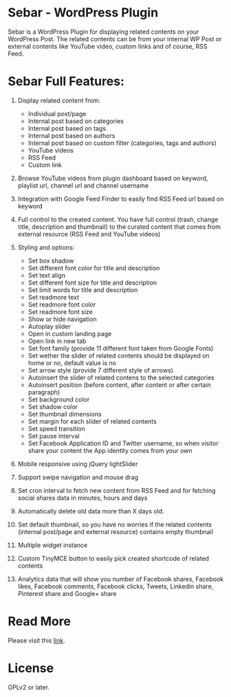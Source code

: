 # Sebar - WordPress Plugin
Sebar is a WordPress Plugin for displaying related contents on your WordPress Post. The related contents can be from your internal WP Post or external contents like YouTube video, custom links and of course, RSS Feed.

# Sebar Full Features:

1. Display related content from:
	* Individual post/page
	* Internal post based on categories
	* Internal post based on tags
	* Internal post based on authors
	* Internal post based on custom filter (categories, tags and authors)
	* YouTube videos
	* RSS Feed
	* Custom link

2. Browse YouTube videos from plugin dashboard based on keyword, playlist url, channel url and channel username
3. Integration with Google Feed Finder to easily find RSS Feed url based on keyword
4. Full control to the created content. You have full control (trash, change title, description and thumbnail) to the curated content that comes from external resource (RSS Feed and YouTube videos)
5. Styling and options:
	* Set box shadow
	* Set different font color for title and description
	* Set text align
	* Set different font size for title and description
	* Set limit words for title and description
	* Set readmore text
	* Set readmore font color
	* Set readmore font size
	* Show or hide navigation
	* Autoplay slider
	* Open in custom landing page
	* Open link in new tab
	* Set font family (provide 11 different font taken from Google Fonts)
	* Set wether the slider of related contents should be displayed on home or no, default value is no
	* Set arrow style (provide 7 different style of arrows)
	* Autoinsert the slider of related contens to the selected categories
	* Autoinsert position (before content, after content or after certain paragraph)
	* Set background color
	* Set shadow color
	* Set thumbnail dimensions
	* Set margin for each slider of related contents
	* Set speed transition
	* Set pause interval
	* Set Facebook Application ID and Twitter username, so when visitor share your content the App identity comes from your own
6. Mobile responsive using jQuery lightSlider
7. Support swipe navigation and mouse drag
8. Set cron interval to fetch new content from RSS Feed and for fetching social shares data in minutes, hours and days
9. Automatically delete old data more than X days old.
10. Set default thumbnail, so you have no worries if the related contents (internal post/page and external resource) contains empty thumbnail
11. Multiple widget instance
12. Custom TinyMCE button to easily pick created shortcode of related contents
13. Analytics data that will show you number of Facebook shares, Facebook likes, Facebook comments, Facebook clicks, Tweets, Linkedin share, Pinterest share and Google+ share

# Read More
Please visit this [link](http://mtasuandi.com/category/sebar/ "Sebar at mtasuandi.com").

# License
GPLv2 or later.